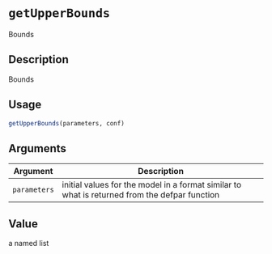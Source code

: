 # `getUpperBounds`

Bounds


## Description

Bounds


## Usage

```r
getUpperBounds(parameters, conf)
```


## Arguments

Argument      |Description
------------- |----------------
`parameters`     |     initial values for the model in a format similar to what is returned from the defpar function


## Value

a named list



